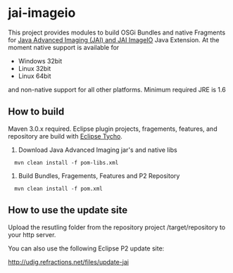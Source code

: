 jai-imageio
===========

This project provides modules to build OSGi Bundles and native Fragments for 
[Java Advanced Imaging (JAI) and JAI ImageIO](http://en.wikipedia.org/wiki/Java_Advanced_Imaging) Java Extension. At the moment native support is available for

 * Windows 32bit
 * Linux 32bit 
 * Linux 64bit

and non-native support for all other platforms. Minimum required JRE is 1.6
 
How to build
------------

Maven 3.0.x required. Eclipse plugin projects, fragements, features, and repository
are build with [Eclipse Tycho](https://eclipse.org/tycho).

1. Download Java Advanced Imaging jar's and native libs

  ```
    mvn clean install -f pom-libs.xml
  ```

1. Build Bundles, Fragements, Features and P2 Repository

  ```
    mvn clean install -f pom.xml
  ```

How to use the update site
--------------------------

Upload the resutling folder from the repository project <repository-project>/target/repository 
to your http server. 

You can also use the following Eclipse P2 update site:

http://udig.refractions.net/files/update-jai
